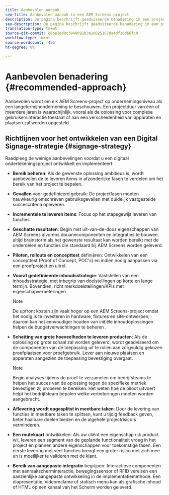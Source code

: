 ```yaml
---
title: Aanbevolen aanpak
seo-title: Aanbevolen aanpak in een AEM Screens-project
description: De pagina beschrijft geadviseerde benadering in een project van AEM Screens
seo-description: De pagina beschrijft geadviseerde benadering in een project van AEM Screens
translation-type: tm+mt
source-git-commit: c8be1ed0c3949091b3a10825167da4df16d68fc0
workflow-type: tm+mt
source-wordcount: '456'
ht-degree: 0%

---
```



# Aanbevolen benadering {#recommended-approach}

Aanbevolen wordt om elk AEM Screens-project op ondernemingsniveau als een langetermijnonderneming te beschouwen. Een projectduur van één of meerdere jaren is waarschijnlijk, vooral als de oplossing voor complexe gebruikersinteractie toestaat of aan een verscheidenheid van apparaten en plaatsen zal worden opgesteld.

## Richtlijnen voor het ontwikkelen van een Digital Signage-strategie {#signage-strategy}

Raadpleeg de weinige aanbevelingen voordat u een digitaal ondertekeningsproject ontwikkelt en implementeert:

* **Bereik beheren**: Als de gewenste oplossing ambitieus is, wordt aanbevolen de te leveren items in afzonderlijke fasen te verdelen om het bereik van het project te bepalen.

* **Gevallen** voor gedefinieerd gebruik: De projectfasen moeten nauwkeurig omschreven gebruiksgevallen met duidelijk vastgestelde succescriteria opleveren.

* **Incrementele te leveren items**: Focus op het stapsgewijs leveren van functies.

* **Geschatte resultaten**: Begin met uit-van-de-doos eigenschappen van AEM Screens alvorens douanecomponenten en integraties te bouwen. altijd brainstorm als het gewenste resultaat kan worden bereikt met de onderdelen en functies die standaard bij AEM Screens worden geleverd.

* **Piloten, rollouts en concepttest** definiëren: Ontwikkelen van een concepttest (Proof of Concept, POC&#39;s) en indien nodig aanpassen via een proefproject en uitrol.

* **Vooraf gedefinieerde inhoudsstrategie**: Vaststellen van een inhoudsstrategie, met inbegrip van doelstellingen op korte en lange termijn. Bovendien, richt merkdoelstellingen/KPIs met eigenschapverbeteringen.

   >[!NOTE]
   >
   > De upfront kosten zijn vaak hoger op een AEM Screens-project omdat het nodig is te investeren in hardware, fixtures en site-ontwerpen; daarom kan het eenvoudiger houden van initiële inhoudoplossingen helpen de budgetverwachtingen te beheren .

* **Schatting van grote hoeveelheden te leveren producten**: Als de oplossing op grote schaal zal worden geleverd, wordt geadviseerd om de componenten van de toepassing uit te rollen aan zorgvuldig gekozen proefplaatsen voor proefgebruik. Lever aan nieuwe plaatsen en apparaten aangezien de toepassing bevestiging overgaat.

   >[!NOTE]
   >
   > Begin analyses tijdens de proef te verzamelen om bedrijfsteams te helpen het succes van de oplossing tegen de specifieke metriek bevestigen zij proberen te bereiken. Het weten hoe de piloot uitvoert helpt het bedrijfsteam bepalen welke verbeteringen moeten worden aangebracht.

* **Aflevering wordt opgesplitst in meetbare taken**: Door de levering van functies in meetbare taken te splitsen, kunt u tijdig feedback geven, beter haalbare doelen bieden en de algehele projectrisico&#39;s verminderen.

* **Een routekaart** ontwikkelen: Als uw cliënt een eigenschap rijk product wil, leveren een segment van de geplande functionaliteit vroeg in het project en plannen andere eigenschappen voor toekomstige fasen. Een eerste levering met veel functies brengt een groter risico met zich mee en is moeilijker te valideren met de klant.

* **Bereik van aangepaste integratie** begrijpen: Interactieve componenten met aanraakscherminteractie, bewegingssensor of RFID vereisen een aanzienlijke aangepaste ontwikkeling in de implementatiemethode. Een diapresentatie, videoreclame of statisch menu kan als grafische inhoud of HTML op een kanaal van het Scherm worden geleverd.

